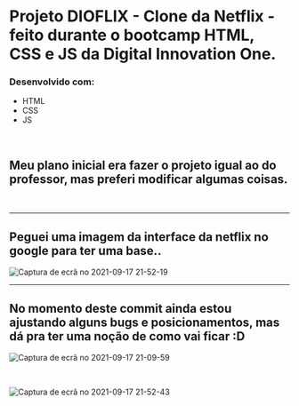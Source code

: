 # Projeto DIOFLIX - Clone da Netflix - feito durante o bootcamp HTML, CSS e JS da Digital Innovation One.
### Desenvolvido com:
- HTML
- CSS
- JS
<br>

## Meu plano inicial era fazer o projeto igual ao do professor, mas preferi modificar algumas coisas.
<br>
<hr>

## Peguei uma imagem da interface da netflix no google para ter uma base..
![Captura de ecrã no 2021-09-17 21-52-19](https://user-images.githubusercontent.com/87905157/133866685-35b61c35-43e1-4374-9f54-50b30d034584.png)

<hr>

## No momento deste commit ainda estou ajustando alguns bugs e posicionamentos, mas dá pra ter uma noção de como vai ficar :D
![Captura de ecrã no 2021-09-17 21-09-59](https://user-images.githubusercontent.com/87905157/133866730-d041d2ed-414b-40cf-a6d9-ca704fd02b3f.png)

<br>

![Captura de ecrã no 2021-09-17 21-52-43](https://user-images.githubusercontent.com/87905157/133866698-a5b2aae4-e939-4f6e-bc80-7ab464fa3ad0.png)


